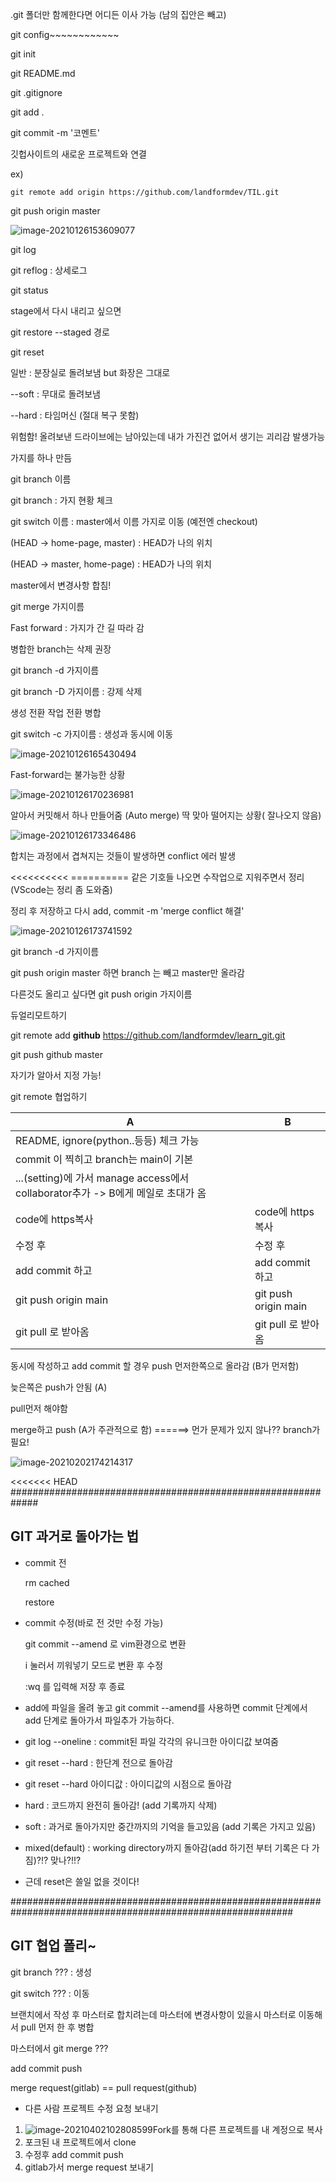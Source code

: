 .git 폴더만 함께한다면 어디든 이사 가능 (남의 집안은 빼고)



git config~~~~~~~~~~~~



git init

git README.md

git .gitignore



git add .

git commit -m '코멘트'



깃헙사이트의 새로운 프로젝트와 연결

 ex)

```
git remote add origin https://github.com/landformdev/TIL.git
```



git push origin master



![image-20210126153609077](git_manual.assets/image-20210126153609077.png)

git log

git reflog : 상세로그



git status



stage에서 다시 내리고 싶으면

git restore --staged 경로



git reset

일반 : 분장실로 돌려보냄 but 화장은 그대로

--soft : 무대로 돌려보냄 

--hard : 타임머신 (절대 복구 못함) 

위험함! 올려보낸 드라이브에는 남아있는데 내가 가진건 없어서 생기는 괴리감 발생가능



가지를 하나 만듬

git branch 이름



git branch : 가지 현황 체크



git switch 이름 :  master에서 이름 가지로 이동    (예전엔 checkout)

(HEAD -> home-page, master) : HEAD가 나의 위치

(HEAD -> master, home-page) : HEAD가 나의 위치



master에서 변경사항 합침!

git merge 가지이름

Fast forward :  가지가 간 길 따라 감



병합한 branch는 삭제 권장

git branch -d 가지이름

git branch -D 가지이름 : 강제 삭제



생성 전환 작업 전환 병합



git switch -c 가지이름 : 생성과 동시에 이동



![image-20210126165430494](git_manual.assets/image-20210126165430494.png)

Fast-forward는 불가능한 상황

![image-20210126170236981](git_manual.assets/image-20210126170236981.png)

알아서 커밋해서 하나 만들어줌 (Auto merge) 딱 맞아 떨어지는 상황( 잘나오지 않음)



![image-20210126173346486](git_manual.assets/image-20210126173346486.png)

합치는 과정에서 겹쳐지는 것들이 발생하면 conflict 에러 발생

<<<<<<<<<<  ========== 같은 기호들 나오면 수작업으로 지워주면서 정리 (VScode는 정리 좀 도와줌)

정리 후 저장하고 다시 add,  commit -m 'merge conflict 해결'

![image-20210126173741592](git_manual.assets/image-20210126173741592.png)

git branch -d 가지이름



git push origin master 하면 branch 는 빼고 master만 올라감

다른것도 올리고 싶다면 git push origin 가지이름





듀얼리모트하기

git remote add **github** https://github.com/landformdev/learn_git.git

git push github master

자기가 알아서 지정 가능!



git remote 협업하기

| A                                                            | B                    |
| ------------------------------------------------------------ | -------------------- |
| README, ignore(python..등등) 체크 가능                       |                      |
| commit 이 찍히고 branch는 main이 기본                        |                      |
| ...(setting)에 가서 manage access에서 collaborator추가 -> B에게 메일로 초대가 옴 |                      |
| code에 https복사                                             | code에 https복사     |
| 수정 후                                                      | 수정 후              |
| add commit 하고                                              | add commit 하고      |
| git push origin main                                         | git push origin main |
| git pull 로 받아옴                                           | git pull 로 받아옴   |


동시에 작성하고 add commit  할 경우 push 먼저한쪽으로 올라감 (B가 먼저함)

늦은쪽은 push가 안됨 (A)

pull먼저 해야함

merge하고 push (A가 주관적으로 함)    ======> 먼가 문제가 있지 않나?? branch가 필요!

![image-20210202174214317](git_manual.assets/image-20210202174214317.png)





<<<<<<< HEAD
#############################################################

## GIT 과거로 돌아가는 법

- commit 전

  rm cached

  restore



- commit 수정(바로 전 것만 수정 가능)

  git commit --amend 로 vim환경으로 변환

  i 눌러서 끼워넣기 모드로 변환 후 수정

  :wq 를 입력해 저장 후 종료



- add에 파일을 올려 놓고 git commit --amend를 사용하면 commit 단계에서 add 단계로 돌아가서 파일추가 가능하다.



-  git log --oneline : commit된 파일 각각의 유니크한 아이디값 보여줌

  

- git reset --hard : 한단계 전으로 돌아감

- git reset --hard 아이디값 : 아이디값의 시점으로 돌아감

- hard : 코드까지 완전히 돌아감! (add 기록까지 삭제)
- soft : 과거로 돌아가지만 중간까지의 기억을 들고있음 (add 기록은 가지고 있음)
- mixed(default) : working directory까지 돌아감(add 하기전 부터 기록은 다 가짐)?!? 맞나?!!?

- 근데 reset은 쓸일 없을 것이다!





###########################################################################################################

## GIT 협업 폴리~

git branch ???  : 생성

git switch ???  : 이동



브랜치에서 작성 후 마스터로 합치려는데 마스터에 변경사항이 있을시 마스터로 이동해서 pull 먼저 한 후 병합

마스터에서 git merge ???

add commit push



merge request(gitlab) == pull request(github)





* 다른 사람 프로젝트 수정 요청 보내기

1. ![image-20210402102808599](git_manual.assets/image-20210402102808599.png)Fork를 통해 다른 프로젝트를 내 계정으로 복사
2.  포크된 내 프로젝트에서 clone
3. 수정후 add commit push
4. gitlab가서 merge request  보내기






